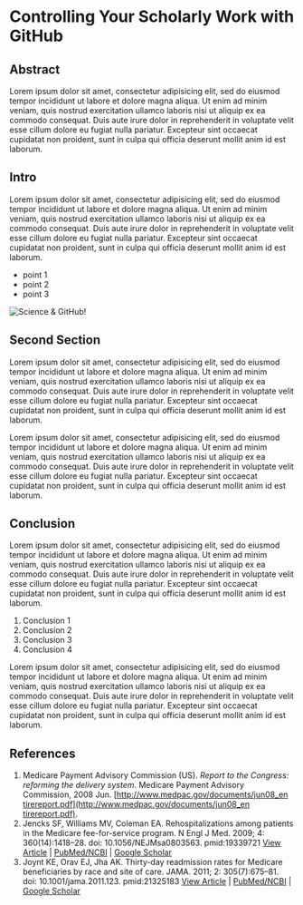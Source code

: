# Controlling Your Scholarly Work with GitHub

## Abstract
Lorem ipsum dolor sit amet, consectetur adipisicing elit, sed do eiusmod
tempor incididunt ut labore et dolore magna aliqua. Ut enim ad minim veniam,
quis nostrud exercitation ullamco laboris nisi ut aliquip ex ea commodo
consequat. Duis aute irure dolor in reprehenderit in voluptate velit esse
cillum dolore eu fugiat nulla pariatur. Excepteur sint occaecat cupidatat non
proident, sunt in culpa qui officia deserunt mollit anim id est laborum.

## Intro
Lorem ipsum dolor sit amet, consectetur adipisicing elit, sed do eiusmod
tempor incididunt ut labore et dolore magna aliqua. Ut enim ad minim veniam,
quis nostrud exercitation ullamco laboris nisi ut aliquip ex ea commodo
consequat. Duis aute irure dolor in reprehenderit in voluptate velit esse
cillum dolore eu fugiat nulla pariatur. Excepteur sint occaecat cupidatat non
proident, sunt in culpa qui officia deserunt mollit anim id est laborum.

  * point 1
  * point 2
  * point 3

![Science & GitHub!](https://octodex.github.com/images/labtocat.png)

## Second Section
Lorem ipsum dolor sit amet, consectetur adipisicing elit, sed do eiusmod
tempor incididunt ut labore et dolore magna aliqua. Ut enim ad minim veniam,
quis nostrud exercitation ullamco laboris nisi ut aliquip ex ea commodo
consequat. Duis aute irure dolor in reprehenderit in voluptate velit esse
cillum dolore eu fugiat nulla pariatur. Excepteur sint occaecat cupidatat non
proident, sunt in culpa qui officia deserunt mollit anim id est laborum.

Lorem ipsum dolor sit amet, consectetur adipisicing elit, sed do eiusmod
tempor incididunt ut labore et dolore magna aliqua. Ut enim ad minim veniam,
quis nostrud exercitation ullamco laboris nisi ut aliquip ex ea commodo
consequat. Duis aute irure dolor in reprehenderit in voluptate velit esse
cillum dolore eu fugiat nulla pariatur. Excepteur sint occaecat cupidatat non
proident, sunt in culpa qui officia deserunt mollit anim id est laborum.

## Conclusion
Lorem ipsum dolor sit amet, consectetur adipisicing elit, sed do eiusmod
tempor incididunt ut labore et dolore magna aliqua. Ut enim ad minim veniam,
quis nostrud exercitation ullamco laboris nisi ut aliquip ex ea commodo
consequat. Duis aute irure dolor in reprehenderit in voluptate velit esse
cillum dolore eu fugiat nulla pariatur. Excepteur sint occaecat cupidatat non
proident, sunt in culpa qui officia deserunt mollit anim id est laborum.

  1. Conclusion 1
  2. Conclusion 2
  3. Conclusion 3
  4. Conclusion 4

Lorem ipsum dolor sit amet, consectetur adipisicing elit, sed do eiusmod
tempor incididunt ut labore et dolore magna aliqua. Ut enim ad minim veniam,
quis nostrud exercitation ullamco laboris nisi ut aliquip ex ea commodo
consequat. Duis aute irure dolor in reprehenderit in voluptate velit esse
cillum dolore eu fugiat nulla pariatur. Excepteur sint occaecat cupidatat non
proident, sunt in culpa qui officia deserunt mollit anim id est laborum.

## References
1. Medicare Payment Advisory Commission (US). *Report to the Congress: reforming the delivery system*. Medicare Payment Advisory Commission, 2008 Jun. [http://www.medpac.gov/documents/jun08_en​tirereport.pdf](http://www.medpac.gov/documents/jun08_en​tirereport.pdf).
2. Jencks SF, Williams MV, Coleman EA. Rehospitalizations among patients in the Medicare fee-for-service program. N Engl J Med. 2009; 4: 360(14):1418–28. doi: 10.1056/NEJMsa0803563. pmid:19339721
    [View Article](http://dx.doi.org/10.1056/nejmsa0803563) | 
    [PubMed/NCBI](http://www.ncbi.nlm.nih.gov/entrez/query.fcgi?db=PubMed&cmd=Search&doptcmdl=Citation&defaultField=Title+Word&term=Jencks%5Bauthor%5D+AND+Rehospitalizations+among+patients+in+the+Medicare+fee-for-service+program) | 
    [Google Scholar](http://scholar.google.com/scholar_lookup?title=Rehospitalizations+among+patients+in+the+Medicare+fee-for-service+program&author=Jencks&publication_year=2009)
3. Joynt KE, Orav EJ, Jha AK. Thirty-day readmission rates for Medicare beneficiaries by race and site of care. JAMA. 2011; 2: 305(7):675–81. doi: 10.1001/jama.2011.123. pmid:21325183
    [View Article](http://dx.doi.org/10.1001/jama.2011.123) | 
    [PubMed/NCBI](http://www.ncbi.nlm.nih.gov/entrez/query.fcgi?db=PubMed&cmd=Search&doptcmdl=Citation&defaultField=Title+Word&term=Joynt%5Bauthor%5D+AND+Thirty-day+readmission+rates+for+Medicare+beneficiaries+by+race+and+site+of+care) | 
    [Google Scholar](http://scholar.google.com/scholar_lookup?title=Thirty-day+readmission+rates+for+Medicare+beneficiaries+by+race+and+site+of+care&author=Joynt&publication_year=2011)
